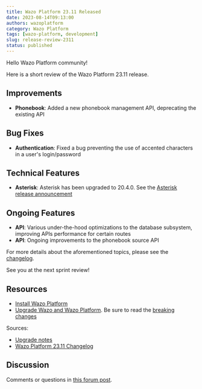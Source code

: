 ```yaml
---
title: Wazo Platform 23.11 Released
date: 2023-08-14T09:13:00
authors: wazoplatform
category: Wazo Platform
tags: [wazo-platform, development]
slug: release-review-2311
status: published
---
```


Hello Wazo Platform community!

Here is a short review of the Wazo Platform 23.11 release.

## Improvements

- **Phonebook**: Added a new phonebook management API, deprecating the existing API

## Bug Fixes

- **Authentication**: Fixed a bug preventing the use of accented characters in a user's login/password

## Technical Features

- **Asterisk**: Asterisk has been upgraded to 20.4.0. See the [Asterisk release announcement](https://www.asterisk.org/asterisk-news/asterisk-20-4-0-now-available/)

## Ongoing Features

- **API**: Various under-the-hood optimizations to the database subsystem, improving APIs performance for certain routes
- **API**: Ongoing improvements to the phonebook source API

For more details about the aforementioned topics, please see the [changelog](https://wazo-dev.atlassian.net/issues/?jql=project%3DWAZO%20AND%20fixVersion%3D23.11).

See you at the next sprint review!

<!-- truncate -->

## Resources

- [Install Wazo Platform](https://wazo-platform.org/use-cases)
- [Upgrade Wazo and Wazo Platform](/uc-doc/upgrade/). Be sure to read the
  [breaking changes](/uc-doc/upgrade/upgrade_notes#23-11)

Sources:

- [Upgrade notes](/uc-doc/upgrade/upgrade_notes#23-11)
- [Wazo Platform 23.11 Changelog](https://wazo-dev.atlassian.net/issues/?jql=project%3DWAZO%20AND%20fixVersion%3D23.11)

## Discussion

Comments or questions in
[this forum post](https://wazo-platform.discourse.group/t/blog-wazo-platform-23-11-released).

